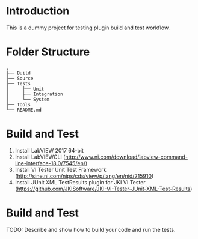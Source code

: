 # Introduction 
This is a dummy project for testing plugin build and test workflow.

# Folder Structure
```
.
├── Build
├── Source
├── Tests
│     ├── Unit
│     ├── Integration
│     └── System
├── Tools
└── README.md
```

# Build and Test
1. Install LabVIEW 2017 64-bit
2. Install LabVIEWCLI (http://www.ni.com/download/labview-command-line-interface-18.0/7545/en/)
3. Install VI Tester Unit Test Framework (http://sine.ni.com/nips/cds/view/p/lang/en/nid/215910)
4. Install JUnit XML TestResults plugin for JKI VI Tester (https://github.com/JKISoftware/JKI-VI-Tester-JUnit-XML-Test-Results)


# Build and Test
TODO: Describe and show how to build your code and run the tests. 


